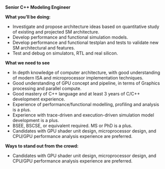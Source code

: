 **Senior C++ Modeling Engineer**

**What you’ll be doing:**
- Investigate and propose architecture ideas based on quantitative study of existing and projected SM architecture.
- Develop performance and functional simulation models.
- Develop performance and functional testplan and tests to validate new SM architectural and features.
- Test and debug on simulators, RTL and real silicon.

**What we need to see**
- In depth knowledge of computer architecture, with good understanding of modern ISA and microprocessor implementation techniques.
- Good understanding of GPU concept and pipeline, in terms of Graphics processing and parallel compute.
- Good mastery of C++ language and at least 3 years of C/C++ development experience.
- Experience of performance/functional modelling, profiling and analysis is a plus.
- Experience with trace-driven and execution-driven simulation model development is a plus.
- BSEE, BSCSE, or equivalent required. MS or PhD is a plus.
- Candidates with GPU shader unit design, microprocessor design, and CPU/GPU performance analysis experience are preferred.

**Ways to stand out from the crowd:**
- Candidates with GPU shader unit design, microprocessor design, and CPU/GPU performance analysis experience are preferred.


